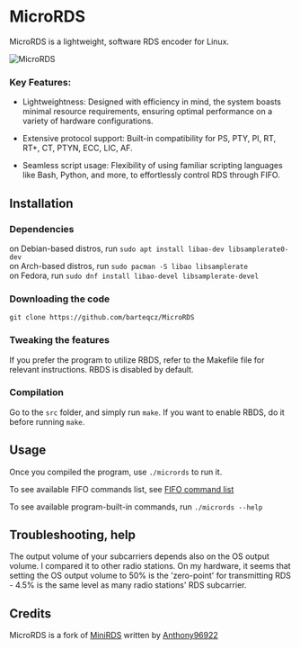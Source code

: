 # MicroRDS

MicroRDS is a lightweight, software RDS encoder for Linux.

![MicroRDS](https://i.imgur.com/8zIlRs4.jpeg)

### Key Features:

- Lightweightness: Designed with efficiency in mind, the system boasts minimal resource requirements, ensuring optimal performance on a variety of hardware configurations.

- Extensive protocol support: Built-in compatibility for PS, PTY, PI, RT, RT+, CT, PTYN, ECC, LIC, AF.

- Seamless script usage: Flexibility of using familiar scripting languages like Bash, Python, and more, to effortlessly control RDS through FIFO.

## Installation

### Dependencies
on Debian-based distros, run `sudo apt install libao-dev libsamplerate0-dev` <br>
on Arch-based distros, run `sudo pacman -S libao libsamplerate` <br>
on Fedora, run `sudo dnf install libao-devel libsamplerate-devel` <br>

### Downloading the code

```
git clone https://github.com/barteqcz/MicroRDS
```

### Tweaking the features

If you prefer the program to utilize RBDS, refer to the Makefile file for relevant instructions. RBDS is disabled by default.

### Compilation

Go to the `src` folder, and simply run `make`. If you want to enable RBDS, do it before running `make`.

## Usage

Once you compiled the program, use `./micrords` to run it. 

To see available FIFO commands list, see [FIFO command list](https://github.com/barteqcz/MicroRDS/blob/main/doc/fifo_command_list.md)

To see available program-built-in commands, run `./micrords --help`

## Troubleshooting, help

The output volume of your subcarriers depends also on the OS output volume. I compared it to other radio stations. On my hardware, it seems that setting the OS output volume to 50% is the 'zero-point' for transmitting RDS - 4.5% is the same level as many radio stations' RDS subcarrier.

## Credits

MicroRDS is a fork of [MiniRDS](https://github.com/Anthony96922/MiniRDS) written by [Anthony96922](https://github.com/Anthony96922)
